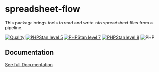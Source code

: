 spreadsheet-flow
===

This package brings tools to read and write into spreadsheet files from a pipeline.


[![Quality](https://github.com/php-etl/spreadsheet-flow/actions/workflows/quality.yaml/badge.svg)](https://github.com/php-etl/spreadsheet-flow/actions/workflows/quality.yaml)
[![PHPStan level 5](https://github.com/php-etl/spreadsheet-flow/actions/workflows/phpstan-5.yaml/badge.svg)](https://github.com/php-etl/spreadsheet-flow/actions/workflows/phpstan-5.yaml)
[![PHPStan level 7](https://github.com/php-etl/spreadsheet-flow/actions/workflows/phpstan-7.yaml/badge.svg)](https://github.com/php-etl/spreadsheet-flow/actions/workflows/phpstan-7.yaml)
[![PHPStan level 8](https://github.com/php-etl/spreadsheet-flow/actions/workflows/phpstan-8.yaml/badge.svg)](https://github.com/php-etl/spreadsheet-flow/actions/workflows/phpstan-8.yaml)
![PHP](https://img.shields.io/packagist/php-v/php-etl/spreadsheet-flow)

Documentation
---

[See full Documentation](https://php-etl.github.io/documentation)


